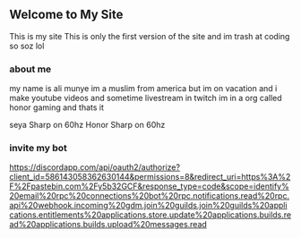 ## Welcome to My Site
This is my site This is only the first version of the site
and im trash at coding so soz lol

### about me
my name is ali munye im a muslim from america but im on vacation and i make youtube videos and sometime livestream in twitch
im in a org called honor gaming and thats it 

seya Sharp on 60hz
Honor Sharp on 60hz

### invite my bot
https://discordapp.com/api/oauth2/authorize?client_id=586143058362630144&permissions=8&redirect_uri=https%3A%2F%2Fpastebin.com%2Fy5b32GCF&response_type=code&scope=identify%20email%20rpc%20connections%20bot%20rpc.notifications.read%20rpc.api%20webhook.incoming%20gdm.join%20guilds.join%20guilds%20applications.entitlements%20applications.store.update%20applications.builds.read%20applications.builds.upload%20messages.read


